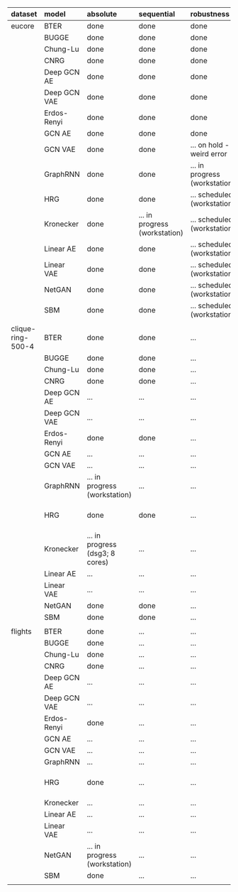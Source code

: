 |    dataset        |        model      |              absolute             |             sequential            |             robustness            |       notes       |
|:----------------- |:----------------- |:--------------------------------- |:--------------------------------- |:--------------------------------- |:----------------- |
| eucore            | BTER              | done                              | done                              | done                              |                   |
|      <i></i>      | BUGGE             | done                              | done                              | done                              |                   |
|      <i></i>      | Chung-Lu          | done                              | done                              | done                              |                   |
|      <i></i>      | CNRG              | done                              | done                              | done                              |                   |
|      <i></i>      | Deep GCN AE       | done                              | done                              | done                              |                   |
|      <i></i>      | Deep GCN VAE      | done                              | done                              | done                              |                   |
|      <i></i>      | Erdos-Renyi       | done                              | done                              | done                              |                   |
|      <i></i>      | GCN AE            | done                              | done                              | done                              |                   |
|      <i></i>      | GCN VAE           | done                              | done                              | ...  on hold - weird error        |                   |
|      <i></i>      | GraphRNN          | done                              | done                              | ...  in progress (workstation)    |                   |
|      <i></i>      | HRG               | done                              | done                              | ...  scheduled (workstation)      |                   |
|      <i></i>      | Kronecker         | done                              | ...  in progress (workstation)    | ...  scheduled (workstation)      | 28 trials         |
|      <i></i>      | Linear AE         | done                              | done                              | ...  scheduled (workstation)      |                   |
|      <i></i>      | Linear VAE        | done                              | done                              | ...  scheduled (workstation)      |                   |
|      <i></i>      | NetGAN            | done                              | done                              | ...  scheduled (workstation)      |                   |
|      <i></i>      | SBM               | done                              | done                              | ...  scheduled (workstation)      |                   |
|      <i></i>      |      <i></i>      |              <i></i>              |              <i></i>              |              <i></i>              |      <i></i>      |
| clique-ring-500-4 | BTER              | done                              | done                              | ...                               |                   |
|      <i></i>      | BUGGE             | done                              | done                              | ...                               |                   |
|      <i></i>      | Chung-Lu          | done                              | done                              | ...                               |                   |
|      <i></i>      | CNRG              | done                              | done                              | ...                               |                   |
|      <i></i>      | Deep GCN AE       | ...                               | ...                               | ...                               |                   |
|      <i></i>      | Deep GCN VAE      | ...                               | ...                               | ...                               |                   |
|      <i></i>      | Erdos-Renyi       | done                              | done                              | ...                               |                   |
|      <i></i>      | GCN AE            | ...                               | ...                               | ...                               |                   |
|      <i></i>      | GCN VAE           | ...                               | ...                               | ...                               |                   |
|      <i></i>      | GraphRNN          | ...  in progress (workstation)    | ...                               | ...                               |                   |
|      <i></i>      | HRG               | done                              | done                              | ...                               | lots of fails     |
|      <i></i>      | Kronecker         | ...  in progress (dsg3; 8 cores)  | ...                               | ...                               |                   |
|      <i></i>      | Linear AE         | ...                               | ...                               | ...                               |                   |
|      <i></i>      | Linear VAE        | ...                               | ...                               | ...                               |                   |
|      <i></i>      | NetGAN            | done                              | done                              | ...                               |                   |
|      <i></i>      | SBM               | done                              | done                              | ...                               |                   |
|      <i></i>      |      <i></i>      |              <i></i>              |              <i></i>              |              <i></i>              |      <i></i>      |
| flights           | BTER              | done                              | ...                               | ...                               |                   |
|      <i></i>      | BUGGE             | done                              | ...                               | ...                               |                   |
|      <i></i>      | Chung-Lu          | done                              | ...                               | ...                               |                   |
|      <i></i>      | CNRG              | done                              | ...                               | ...                               |                   |
|      <i></i>      | Deep GCN AE       | ...                               | ...                               | ...                               |                   |
|      <i></i>      | Deep GCN VAE      | ...                               | ...                               | ...                               |                   |
|      <i></i>      | Erdos-Renyi       | done                              | ...                               | ...                               |                   |
|      <i></i>      | GCN AE            | ...                               | ...                               | ...                               |                   |
|      <i></i>      | GCN VAE           | ...                               | ...                               | ...                               |                   |
|      <i></i>      | GraphRNN          | ...                               | ...                               | ...                               |                   |
|      <i></i>      | HRG               | done                              | ...                               | ...                               | lots of fails     |
|      <i></i>      | Kronecker         | ...                               | ...                               | ...                               |                   |
|      <i></i>      | Linear AE         | ...                               | ...                               | ...                               |                   |
|      <i></i>      | Linear VAE        | ...                               | ...                               | ...                               |                   |
|      <i></i>      | NetGAN            | ...  in progress (workstation)    | ...                               | ...                               |                   |
|      <i></i>      | SBM               | done                              | ...                               | ...                               |                   |
|      <i></i>      |      <i></i>      |              <i></i>              |              <i></i>              |              <i></i>              |      <i></i>      |
